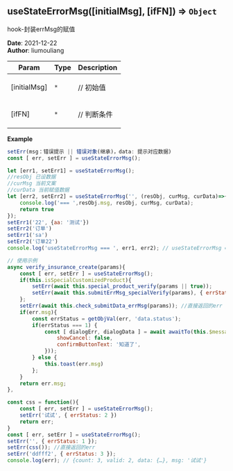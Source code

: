 ## useStateErrorMsg([initialMsg], [ifFN]) ⇒ <code>Object</code>
<p>hook-封装errMsg的赋值</p>

**Date**: 2021-12-22  
**Author**: liumouliang  

| Param | Type | Description |
| --- | --- | --- |
| [initialMsg] | <code>\*</code> | <p>// 初始值</p> |
| [ifFN] | <code>\*</code> | <p>// 判断条件</p> |

**Example**  
```javascript
setErr(msg：错误提示 || 错误对象(继承)，data: 提示对应数据)
const [ err, setErr ] = useStateErrorMsg();

let [err1, setErr1] = useStateErrorMsg();
//resObj 已设数据
//curMsg 当前文案
//curData 当前赋值数据
let [err2, setErr2] = useStateErrorMsg('', (resObj, curMsg, curData)=>{
    console.log('=== ',resObj.msg, resObj, curMsg, curData);
    return true
});
setErr1('22', {aa: '测试'})
setErr2('订单')
setErr1('sa')
setErr2('订单22')
console.log('useStateErrorMsg === ', err1, err2); // useStateErrorMsg ===  {count: 2, valid: 1, msg: '22', data: {aa: '测试'}} {count: 2, valid: 2, msg: '订单22'}

// 使用示例
async verify_insurance_create(params){
    const [ err, setErr ] = useStateErrorMsg();
    if(this.isSpecialCustomizedProduct){
        setErr(await this.special_product_verify(params || true));
        setErr(await this.submitErrMsg_specialVerify(params), { errStatus: 1}); //返回的err.msg
    };
    setErr(await this.check_submitData_errMsg(params)); //直接返回的err
    if(err.msg){
        const errStatus = getObjVal(err, 'data.status');
        if(errStatus === 1) {
            const [ dialogErr, dialogData ] = await awaitTo(this.$messagebox.dialog(err.msg, {
                showCancel: false,
                confirmButtonText: '知道了',
            }));
        } else {
            this.toast(err.msg)
        };
    }
    return err.msg;
},

const css = function(){
    const [ err, setErr ] = useStateErrorMsg();
    setErr('试试', { errStatus: 2 })
    return err;
}
const [ err, setErr ] = useStateErrorMsg();
setErr('', { errStatus: 1 });
setErr(css()); //直接返回的err
setErr('ddfff2', { errStatus: 3 });
console.log(err); // {count: 3, valid: 2, data: {…}, msg: '试试'}
```
